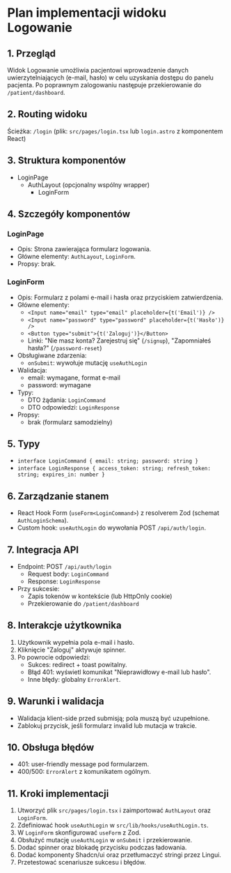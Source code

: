 # Plan implementacji widoku Logowanie

## 1. Przegląd

Widok Logowanie umożliwia pacjentowi wprowadzenie danych uwierzytelniających (e-mail, hasło) w celu uzyskania dostępu do panelu pacjenta. Po poprawnym zalogowaniu następuje przekierowanie do `/patient/dashboard`.

## 2. Routing widoku

Ścieżka: `/login` (plik: `src/pages/login.tsx` lub `login.astro` z komponentem React)

## 3. Struktura komponentów

- LoginPage
  - AuthLayout (opcjonalny wspólny wrapper)
    - LoginForm

## 4. Szczegóły komponentów

### LoginPage

- Opis: Strona zawierająca formularz logowania.
- Główne elementy: `AuthLayout`, `LoginForm`.
- Propsy: brak.

### LoginForm

- Opis: Formularz z polami e-mail i hasła oraz przyciskiem zatwierdzenia.
- Główne elementy:
  - `<Input name="email" type="email" placeholder={t('Email')} />`
  - `<Input name="password" type="password" placeholder={t('Hasło')} />`
  - `<Button type="submit">{t('Zaloguj')}</Button>`
  - Linki: "Nie masz konta? Zarejestruj się" (`/signup`), "Zapomniałeś hasła?" (`/password-reset`)
- Obsługiwane zdarzenia:
  - `onSubmit`: wywołuje mutację `useAuthLogin`
- Walidacja:
  - email: wymagane, format e-mail
  - password: wymagane
- Typy:
  - DTO żądania: `LoginCommand`
  - DTO odpowiedzi: `LoginResponse`
- Propsy:
  - brak (formularz samodzielny)

## 5. Typy

- `interface LoginCommand { email: string; password: string }`
- `interface LoginResponse { access_token: string; refresh_token: string; expires_in: number }`

## 6. Zarządzanie stanem

- React Hook Form (`useForm<LoginCommand>`) z resolverem Zod (schemat `AuthLoginSchema`).
- Custom hook: `useAuthLogin`  do wywołania POST `/api/auth/login`.

## 7. Integracja API

- Endpoint: POST `/api/auth/login`
  - Request body: `LoginCommand`
  - Response: `LoginResponse`
- Przy sukcesie:
  - Zapis tokenów w kontekście (lub HttpOnly cookie)
  - Przekierowanie do `/patient/dashboard`

## 8. Interakcje użytkownika

1. Użytkownik wypełnia pola e-mail i hasło.
2. Kliknięcie "Zaloguj" aktywuje spinner.
3. Po powrocie odpowiedzi:
   - Sukces: redirect + toast powitalny.
   - Błąd 401: wyświetl komunikat "Nieprawidłowy e-mail lub hasło".
   - Inne błędy: globalny `ErrorAlert`.

## 9. Warunki i walidacja

- Walidacja klient-side przed submisją; pola muszą być uzupełnione.
- Zablokuj przycisk, jeśli formularz invalid lub mutacja w trakcie.

## 10. Obsługa błędów

- 401: user-friendly message pod formularzem.
- 400/500: `ErrorAlert` z komunikatem ogólnym.

## 11. Kroki implementacji

1. Utworzyć plik `src/pages/login.tsx` i zaimportować `AuthLayout` oraz `LoginForm`.
2. Zdefiniować hook `useAuthLogin` w `src/lib/hooks/useAuthLogin.ts`.
3. W `LoginForm` skonfigurować `useForm` z Zod.
4. Obsłużyć mutację `useAuthLogin` w `onSubmit` i przekierowanie.
5. Dodać spinner oraz blokadę przycisku podczas ładowania.
6. Dodać komponenty Shadcn/ui oraz przetłumaczyć stringi przez Lingui.
7. Przetestować scenariusze sukcesu i błędów.
